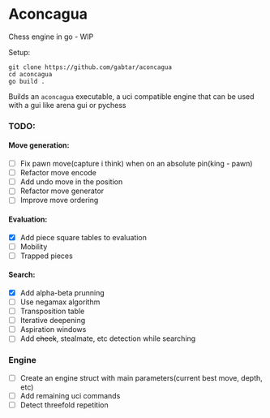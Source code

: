 # Aconcagua

Chess engine in go - WIP

Setup:
```
git clone https://github.com/gabtar/aconcagua
cd aconcagua
go build .
```

Builds an `aconcagua` executable, a uci compatible engine that can be used with a gui like arena gui or pychess 


### TODO:

#### Move generation:
- [ ] Fix pawn move(capture i think) when on an absolute pin(king - pawn)
- [ ] Refactor move encode
- [ ] Add undo move in the position
- [ ] Refactor move generator
- [ ] Improve move ordering

#### Evaluation:
- [x] Add piece square tables to evaluation
- [ ] Mobility
- [ ] Trapped pieces

#### Search:
- [x] Add alpha-beta prunning
- [ ] Use negamax algorithm
- [ ] Transposition table
- [ ] Iterative deepening
- [ ] Aspiration windows
- [ ] Add ~~check~~, stealmate, etc detection while searching

### Engine
- [ ] Create an engine struct with main parameters(current best move, depth, etc)
- [ ] Add remaining uci commands
- [ ] Detect threefold repetition
